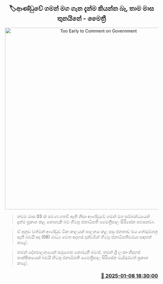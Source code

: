 <p align='center'><b><h2 align='center' title='Too Early to Comment on Government's Direction - Maithri'>🏷ආණ්ඩුවේ ගමන් මග ගැන දැන්ම කියන්න බෑ, තාම මාස තුනයිනේ - මෛත්‍රී</h2></b></p>
<p align='center'><img src='https://helakuru.sgp1.cdn.digitaloceanspaces.com/esana/images/lib/maithripala-sirisena-new.jpg' width='600' alt='Too Early to Comment on Government's Direction - Maithri'></p>

> තවම මාස 03 ක් පමණ ගතවී ඇති නිසා ආණ්ඩුවේ ගමන් මග සම්බන්ධයෙන් දැන්ම ප්‍රකාශ කළ නොහැකි බව හිටපු ජනාධිපති මෛත්‍රීපාල සිරිසේන පවසනවා.

> ඒ අනුව වත්මන් ආණ්ඩුව ටික කාලයක් පාලනය කළ පසු ජනතාව එය තේරුම්ගනු ඇති බවයි අද (08) මාධ්‍ය වෙත අදහස් දක්වමින් හිටපු ජනාධිපතිවරයා සඳහන් කළේ.

> තමන් දේශපාලනයෙන් සමුගෙන නොමැති බවත්, තමන් ශ්‍රී ලංකා නිදහස් පාක්ෂිකයෙක් බවයි හිටපු ජනාධිපති මෛත්‍රීපාල සිරිසේන වැඩිදුරටත් ප්‍රකාශ කළේ. 



<h3 align='right'><a href='https://www.helakuru.lk/esana/p/106436/'>📅 2025-01-08 18:30:00</a></h3>
